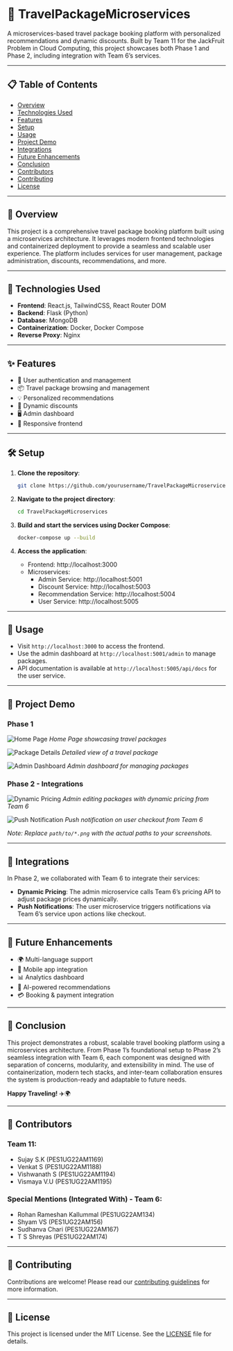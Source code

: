 # 🚀 TravelPackageMicroservices

A microservices-based travel package booking platform with personalized recommendations and dynamic discounts. Built by Team 11 for the JackFruit Problem in Cloud Computing, this project showcases both Phase 1 and Phase 2, including integration with Team 6’s services.

---

## 📋 Table of Contents

- [Overview](#overview)
- [Technologies Used](#technologies-used)
- [Features](#features)
- [Setup](#setup)
- [Usage](#usage)
- [Project Demo](#project-demo)
- [Integrations](#integrations)
- [Future Enhancements](#future-enhancements)
- [Conclusion](#conclusion)
- [Contributors](#contributors)
- [Contributing](#contributing)
- [License](#license)

---

## 🌟 Overview

This project is a comprehensive travel package booking platform built using a microservices architecture. It leverages modern frontend technologies and containerized deployment to provide a seamless and scalable user experience. The platform includes services for user management, package administration, discounts, recommendations, and more.

---

## 🧰 Technologies Used

- **Frontend**: React.js, TailwindCSS, React Router DOM
- **Backend**: Flask (Python)
- **Database**: MongoDB
- **Containerization**: Docker, Docker Compose
- **Reverse Proxy**: Nginx

---

## ✨ Features

- 🔐 User authentication and management
- 📦 Travel package browsing and management
- 💡 Personalized recommendations
- 💸 Dynamic discounts
- 🖥️ Admin dashboard
- 📱 Responsive frontend

---

## 🛠️ Setup

1. **Clone the repository**:
   ```bash
   git clone https://github.com/yourusername/TravelPackageMicroservices.git
   ```

2. **Navigate to the project directory**:
   ```bash
   cd TravelPackageMicroservices
   ```

3. **Build and start the services using Docker Compose**:
   ```bash
   docker-compose up --build
   ```

4. **Access the application**:
   - Frontend: http://localhost:3000
   - Microservices:
     - Admin Service: http://localhost:5001
     - Discount Service: http://localhost:5003
     - Recommendation Service: http://localhost:5004
     - User Service: http://localhost:5005

---

## 📖 Usage

- Visit `http://localhost:3000` to access the frontend.
- Use the admin dashboard at `http://localhost:5001/admin` to manage packages.
- API documentation is available at `http://localhost:5005/api/docs` for the user service.

---

## 🎥 Project Demo

### Phase 1

![Home Page](path/to/homepage.png)
*Home Page showcasing travel packages*

![Package Details](path/to/packagedetails.png)
*Detailed view of a travel package*

![Admin Dashboard](path/to/admindashboard.png)
*Admin dashboard for managing packages*

### Phase 2 - Integrations

![Dynamic Pricing](path/to/dynamicpricing.png)
*Admin editing packages with dynamic pricing from Team 6*

![Push Notification](path/to/pushnotification.png)
*Push notification on user checkout from Team 6*

*Note: Replace `path/to/*.png` with the actual paths to your screenshots.*

---

## 🔗 Integrations

In Phase 2, we collaborated with Team 6 to integrate their services:

- **Dynamic Pricing**: The admin microservice calls Team 6’s pricing API to adjust package prices dynamically.
- **Push Notifications**: The user microservice triggers notifications via Team 6’s service upon actions like checkout.

---

## 🔮 Future Enhancements

- 🌍 Multi-language support
- 📱 Mobile app integration
- 📊 Analytics dashboard
- 🤖 AI-powered recommendations
- 💳 Booking & payment integration

---

## 📝 Conclusion

This project demonstrates a robust, scalable travel booking platform using a microservices architecture. From Phase 1’s foundational setup to Phase 2’s seamless integration with Team 6, each component was designed with separation of concerns, modularity, and extensibility in mind. The use of containerization, modern tech stacks, and inter-team collaboration ensures the system is production-ready and adaptable to future needs.

**Happy Traveling!** ✈️🌍

---

## 👥 Contributors

### Team 11:

- Sujay S.K (PES1UG22AM1169)
- Venkat S (PES1UG22AM1188)
- Vishwanath S (PES1UG22AM1194)
- Vismaya V.U (PES1UG22AM1195)

### Special Mentions (Integrated With) - Team 6:

- Rohan Rameshan Kallummal (PES1UG22AM134)
- Shyam VS (PES1UG22AM156)
- Sudhanva Chari (PES1UG22AM167)
- T S Shreyas (PES1UG22AM174)

---

## 🤝 Contributing

Contributions are welcome! Please read our [contributing guidelines](CONTRIBUTING.md) for more information.

---

## 📄 License

This project is licensed under the MIT License. See the [LICENSE](LICENSE) file for details.
